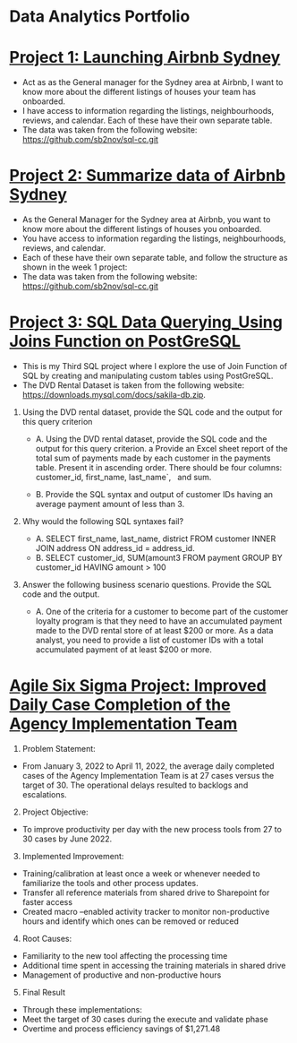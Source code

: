 # Data Analytics Portfolio

# [Project 1: Launching Airbnb Sydney](https://github.com/Civtor86/SQL_Basic_Data_Querying)

* Act as as the General manager for the Sydney area at Airbnb, I want to know more about the different listings of houses your team has onboarded. 
* I have access to information regarding the listings, neighbourhoods, reviews, and calendar. Each of these have their own separate table.
* The data was taken from the following website: https://github.com/sb2nov/sql-cc.git

# [Project 2: Summarize data of Airbnb Sydney](https://github.com/Civtor86/Data-Analytics-Portfolio/blob/main/Copy_of_Victor_B_Sanchez_Week_2_Project_SQLCC.ipynb)

* As the General Manager for the Sydney area at Airbnb, you want to know more about the different listings of houses you onboarded. 
* You have access to information regarding the listings, neighbourhoods, reviews, and calendar. 
* Each of these have their own separate table, and follow the structure as shown in the week 1 project:
* The data was taken from the following website: https://github.com/sb2nov/sql-cc.git

# [Project 3: SQL Data Querying_Using Joins Function on PostGreSQL](https://github.com/Civtor86/SQL_Data_Querying_Using-Join-Project-3)

* This is my Third SQL project where I explore the use of Join Function of SQL by creating and manipulating custom tables using PostGreSQL. 
* The DVD Rental Dataset is taken from the following website: https://downloads.mysql.com/docs/sakila-db.zip.

1. Using the DVD rental dataset, provide the SQL code and the output for this query criterion
    * A.  Using the DVD rental dataset, provide the SQL code and the output for this query criterion. 
        a Provide an Excel sheet report of the total sum of payments made by each customer in the payments table. Present it in ascending order. 
        There should be four columns: customer_id, first_name, last_name`,   and sum.

    * B. Provide the SQL syntax and output of customer IDs having an average payment amount of less than 3.
   
2. Why would the following SQL syntaxes fail?
    * A. SELECT first_name, last_name, district FROM customer INNER JOIN address ON address_id = address_id.
    * B. SELECT customer_id, SUM(amount3 FROM payment GROUP BY customer_id HAVING amount > 100

3. Answer the following business scenario questions. Provide the SQL code and the output.
    * A.   One of the criteria for a customer to become part of the customer loyalty program is that they need to have an accumulated payment made to the DVD rental store of at least                $200 or more. As a data analyst, you need to provide a list of customer IDs with a total accumulated payment of at least $200 or more.

# [Agile Six Sigma Project: Improved Daily Case Completion of the Agency Implementation Team](https://drive.google.com/drive/u/0/folders/1KEqfmpidvvNqqt_SfzbmBxptIdlQ5NVH)

1. Problem Statement: 
* From January 3, 2022 to April 11, 2022, the average daily completed cases of the Agency Implementation Team is at 27 cases versus the target of 30. The operational delays resulted to backlogs and escalations.

2. Project Objective:
* To improve productivity per day with the new process tools from 27 to 30 cases by June 2022.
  
3. Implemented Improvement: 
* Training/calibration at least once a week or whenever needed to familiarize the tools and other process updates.
* Transfer all reference materials from shared drive to Sharepoint for faster access
* Created macro –enabled activity tracker to monitor non-productive hours and identify which ones can be removed or reduced

4. Root Causes: 
* Familiarity to the new tool affecting the processing time
* Additional time spent in accessing the training materials in shared drive
* Management of productive and non-productive hours

5. Final Result
* Through these implementations:
* Meet the target of 30 cases during the execute and validate phase
* Overtime and process efficiency savings of $1,271.48
